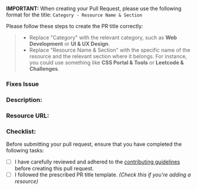 **IMPORTANT:** When creating your Pull Request, please use the following format for the title: `Category - Resource Name & Section`  <!--Change the PR Title not this -->

<!-- Please note that this PR title format is designed exclusively for adding a resource. If your PR is not about adding a resource, please use an appropriate title for your changes. -->

Please follow these steps to create the PR title correctly:

> - Replace "Category" with the relevant category, such as **Web Development** or **UI & UX Design**.
> - Replace "Resource Name & Section" with the specific name of the resource and the relevant section where it belongs. For instance, you could use something like **CSS Portal & Tools** or **Leetcode & Challenges**.

<!--  By following these instructions, you will help maintain consistency and clarity in our repository. Thank you for your contribution! -->


### Fixes Issue
<!-- KEYWORD #ISSUE-NUMBER. For example: Closes #10 -->


### Description: 
<!-- Provide a brief description of the pull request -->


### Resource URL: 
<!-- Insert the URL of the resource you're proposing -->


### Checklist:
Before submitting your pull request, ensure that you have completed the following tasks: 

- [ ] I have carefully reviewed and adhered to the [contributing guidelines](https://github.com/jfmartinz/ResourceHub/blob/main/CONTRIBUTING.md) before creating this pull request.
- [ ] I followed the prescribed PR title template. _(Check this if you're adding a resource)_

<!-- fill the bracket with x. Something like this [x] -->
